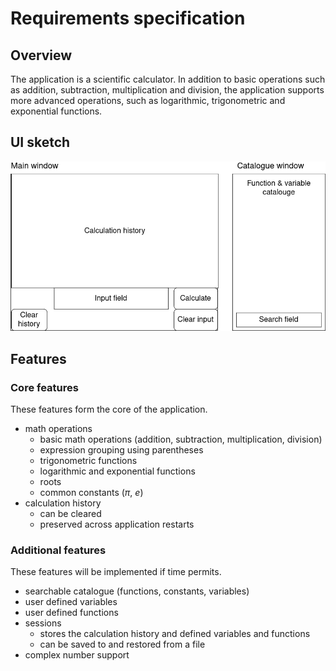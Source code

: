 # Requirements specification

## Overview

The application is a scientific calculator. In addition to basic operations such
as addition, subtraction, multiplication and division, the application supports
more advanced operations, such as logarithmic, trigonometric and exponential
functions.

## UI sketch

![UI sketch](./images/ui-sketch.png)

## Features

### Core features

These features form the core of the application.

- math operations
  - basic math operations (addition, subtraction, multiplication, division)
  - expression grouping using parentheses
  - trigonometric functions
  - logarithmic and exponential functions
  - roots
  - common constants (*π*, *e*)
- calculation history
  - can be cleared
  - preserved across application restarts

### Additional features

These features will be implemented if time permits.

- searchable catalogue (functions, constants, variables)
- user defined variables
- user defined functions
- sessions
  - stores the calculation history and defined variables and functions
  - can be saved to and restored from a file
- complex number support
